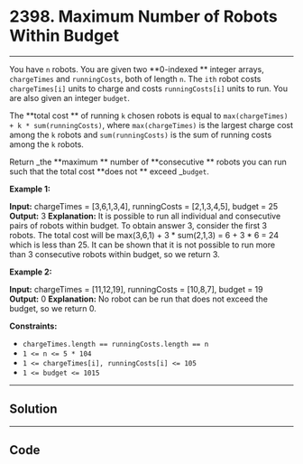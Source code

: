 # 2398. Maximum Number of Robots Within Budget

---

You have `n` robots. You are given two **0-indexed ** integer arrays, `chargeTimes` and `runningCosts`, both of length `n`. The `ith` robot costs `chargeTimes[i]` units to charge and costs `runningCosts[i]` units to run. You are also given an integer `budget`.

The **total cost ** of running `k` chosen robots is equal to `max(chargeTimes) + k * sum(runningCosts)`, where `max(chargeTimes)` is the largest charge cost among the `k` robots and `sum(runningCosts)` is the sum of running costs among the `k` robots.

Return _the **maximum ** number of **consecutive ** robots you can run such that the total cost **does not ** exceed _`budget`.

 

**Example 1:**


**Input:** chargeTimes = [3,6,1,3,4], runningCosts = [2,1,3,4,5], budget = 25
**Output:** 3
**Explanation:** 
It is possible to run all individual and consecutive pairs of robots within budget.
To obtain answer 3, consider the first 3 robots. The total cost will be max(3,6,1) + 3 * sum(2,1,3) = 6 + 3 * 6 = 24 which is less than 25.
It can be shown that it is not possible to run more than 3 consecutive robots within budget, so we return 3.


**Example 2:**


**Input:** chargeTimes = [11,12,19], runningCosts = [10,8,7], budget = 19
**Output:** 0
**Explanation:** No robot can be run that does not exceed the budget, so we return 0.


 

**Constraints:**

  * `chargeTimes.length == runningCosts.length == n`
  * `1 <= n <= 5 * 104`
  * `1 <= chargeTimes[i], runningCosts[i] <= 105`
  * `1 <= budget <= 1015`

---

## Solution



---

## Code
```python


```